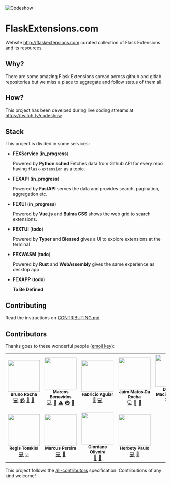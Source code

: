 ![Codeshow](https://github.com/flask-extensions/flaskextensions.com/workflows/Codeshow/badge.svg)

# FlaskExtensions.com

Website http://flaskextensions.com curated collection of Flask Extensions and its resources


## Why?

There are some amazing Flask Extensions spread across github and gitlab repositories but we miss a place to aggregate and follow status of them all.

## How?

This project has been develped during live coding streams at https://twitch.tv/codeshow

## Stack

This project is divided in some services:

- **FEXService** (__in_progress__)

  Powered by **Python sched** Fetches data from Github API for every repo having `flask-extension` as a topic.

- **FEXAPI** (__in_progress__)

  Powered by **FastAPI** serves the data and provides search, pagination, aggregation etc.

- **FEXUI** (__in_progress__)

  Powered by **Vue.js** and **Bulma CSS** shows the web grid to search extensions.

- **FEXTUI** (__todo__)

  Powered by **Typer** and **Blessed** gives a UI to explore extensions at the terminal

- **FEXWASM** (__todo__)

  Powered by **Rust** and **WebAssembly** gives the same experience as desktop app

- **FEXAPP** (__todo__)

  **To Be Defined**


## Contributing

Read the instructions on [CONTRIBUTING.md](CONTRIBUTING.md)


## Contributors

Thanks goes to these wonderful people ([emoji key](https://allcontributors.org/docs/en/emoji-key)):

<!-- ALL-CONTRIBUTORS-LIST:START - Do not remove or modify this section -->
<!-- prettier-ignore-start -->
<!-- markdownlint-disable -->
<table>
  <tr>
    <td align="center"><a href="http://brunorocha.org"><img src="https://avatars2.githubusercontent.com/u/458654?v=4" width="100px;" alt=""/><br /><sub><b>Bruno Rocha</b></sub></a><br /><a href="https://github.com/flask-extensions/flaskextensions.com/commits?author=rochacbruno" title="Code">💻</a> <a href="#video-rochacbruno" title="Videos">📹</a> <a href="#ideas-rochacbruno" title="Ideas, Planning, & Feedback">🤔</a> <a href="#maintenance-rochacbruno" title="Maintenance">🚧</a></td>
    <td align="center"><a href="https://mtrsk.gitlab.io/"><img src="https://avatars0.githubusercontent.com/u/16356569?v=4" width="100px;" alt=""/><br /><sub><b>Marcos Benevides</b></sub></a><br /><a href="https://github.com/flask-extensions/flaskextensions.com/commits?author=mtrsk" title="Code">💻</a> <a href="https://github.com/flask-extensions/flaskextensions.com/pulls?q=is%3Apr+reviewed-by%3Amtrsk" title="Reviewed Pull Requests">👀</a> <a href="https://github.com/flask-extensions/flaskextensions.com/commits?author=mtrsk" title="Tests">⚠️</a> <a href="#infra-mtrsk" title="Infrastructure (Hosting, Build-Tools, etc)">🚇</a> <a href="#maintenance-mtrsk" title="Maintenance">🚧</a></td>
    <td align="center"><a href="https://fabricio-aguiar.github.io/"><img src="https://avatars1.githubusercontent.com/u/17153022?v=4" width="100px;" alt=""/><br /><sub><b>Fabricio Aguiar</b></sub></a><br /><a href="https://github.com/flask-extensions/flaskextensions.com/pulls?q=is%3Apr+reviewed-by%3Afabricio-aguiar" title="Reviewed Pull Requests">👀</a> <a href="https://github.com/flask-extensions/flaskextensions.com/commits?author=fabricio-aguiar" title="Code">💻</a></td>
    <td align="center"><a href="http://jairomr.com.br"><img src="https://avatars0.githubusercontent.com/u/7321240?v=4" width="100px;" alt=""/><br /><sub><b>Jairo Matos Da Rocha</b></sub></a><br /><a href="https://github.com/flask-extensions/flaskextensions.com/commits?author=jairomr" title="Code">💻</a> <a href="https://github.com/flask-extensions/flaskextensions.com/commits?author=jairomr" title="Documentation">📖</a> <a href="https://github.com/flask-extensions/flaskextensions.com/pulls?q=is%3Apr+reviewed-by%3Ajairomr" title="Reviewed Pull Requests">👀</a></td>
    <td align="center"><a href="https://github.com/ddauriol"><img src="https://avatars0.githubusercontent.com/u/44655942?v=4" width="100px;" alt=""/><br /><sub><b>Douglas Maciel d'Auriol Souza</b></sub></a><br /><a href="https://github.com/flask-extensions/flaskextensions.com/commits?author=ddauriol" title="Code">💻</a></td>
    <td align="center"><a href="https://github.com/marcosf63"><img src="https://avatars1.githubusercontent.com/u/4137898?v=4" width="100px;" alt=""/><br /><sub><b>Marcos Oliveira</b></sub></a><br /><a href="https://github.com/flask-extensions/flaskextensions.com/commits?author=marcosf63" title="Code">💻</a></td>
    <td align="center"><a href="http://youtube.com/c/eduardomendes"><img src="https://avatars1.githubusercontent.com/u/6801122?v=4" width="100px;" alt=""/><br /><sub><b>Eduardo Mendes</b></sub></a><br /><a href="#tutorial-dunossauro" title="Tutorials">✅</a> <a href="#video-dunossauro" title="Videos">📹</a> <a href="https://github.com/flask-extensions/flaskextensions.com/commits?author=dunossauro" title="Code">💻</a> <a href="https://github.com/flask-extensions/flaskextensions.com/pulls?q=is%3Apr+reviewed-by%3Adunossauro" title="Reviewed Pull Requests">👀</a></td>
  </tr>
  <tr>
    <td align="center"><a href="https://blog.doseextra.com"><img src="https://avatars1.githubusercontent.com/u/15989303?v=4" width="100px;" alt=""/><br /><sub><b>Regis Tomkiel</b></sub></a><br /><a href="https://github.com/flask-extensions/flaskextensions.com/commits?author=rtomkiel" title="Code">💻</a> <a href="#example-rtomkiel" title="Examples">💡</a></td>
    <td align="center"><a href="http://spacedevs.com.br"><img src="https://avatars2.githubusercontent.com/u/9499562?v=4" width="100px;" alt=""/><br /><sub><b>Marcus Pereira</b></sub></a><br /><a href="https://github.com/flask-extensions/flaskextensions.com/commits?author=MarcusMann" title="Code">💻</a> <a href="#ideas-MarcusMann" title="Ideas, Planning, & Feedback">🤔</a></td>
    <td align="center"><a href="https://devgiordane.com"><img src="https://avatars1.githubusercontent.com/u/7908354?v=4" width="100px;" alt=""/><br /><sub><b>Giordane Oliveira</b></sub></a><br /><a href="#design-devgiordane" title="Design">🎨</a> <a href="#ideas-devgiordane" title="Ideas, Planning, & Feedback">🤔</a></td>
    <td align="center"><a href="https://www.linkedin.com/in/herbety-paulo-aa9a2b186/"><img src="https://avatars0.githubusercontent.com/u/51804133?v=4" width="100px;" alt=""/><br /><sub><b>Herbety Paulo</b></sub></a><br /><a href="https://github.com/flask-extensions/flaskextensions.com/commits?author=Pbezerra-dev" title="Code">💻</a> <a href="https://github.com/flask-extensions/flaskextensions.com/commits?author=Pbezerra-dev" title="Documentation">📖</a></td>
  </tr>
</table>

<!-- markdownlint-enable -->
<!-- prettier-ignore-end -->
<!-- ALL-CONTRIBUTORS-LIST:END -->

This project follows the [all-contributors](https://github.com/all-contributors/all-contributors) specification. Contributions of any kind welcome!
